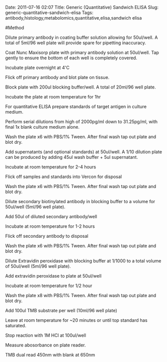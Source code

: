 Date: 2011-07-16 02:07
Title: Generic (Quantitative) Sandwich ELISA
Slug: generic-quantitative-sandwich-elisa
Tags: antibody,histology,metabolomics,quantitative,elisa,sandwich elisa





#Method

Dilute primary antibody in coating buffer solution allowing for 50ul/well. A total of 5ml/96 well plate will provide spare for pipetting inaccuracy.



Coat Nunc Maxisorp plate with primary antibody solution at 50ul/well. Tap gently to ensure the bottom of each well is completely covered.



Incubate plate overnight at 4&#39;C



Flick off primary antibody and blot plate on tissue.



Block plate with 200ul blocking buffer/well. A total of 20ml/96 well plate.



Incubate the plate at room temperature for 1hr



For quantitative ELISA prepare standards of target antigen in culture medium.

Perform serial dilutions from high of 2000pg/ml down to 31.25pg/ml, with final 1x blank culture medium alone.



Wash the plate x6 with PBS/1% Tween. After final wash tap out plate and blot dry.



Add supernatants (and optional standards) at 50ul/well. A 1/10 dilution plate can be produced by adding 45ul wash buffer + 5ul supernatant.



Incubate at room temperature for 2-4 hours



Flick off samples and standards into Vercon for disposal



Wash the plate x6 with PBS/1% Tween. After final wash tap out plate and blot dry.



Dilute secondary biotinylated antibody in blocking buffer to a volume for 50ul/well (5ml/96 well plate).



Add 50ul of diluted secondary antibody/well



Incubate at room temperature for 1-2 hours



Flick off secondary antibody to disposal



Wash the plate x6 with PBS/1% Tween. After final wash tap out plate and blot dry.



Dilute Extravidin peroxidase with blocking buffer at 1/1000 to a total volume of 50ul/well (5ml/96 well plate).



Add extravidin peroxidase to plate at 50ul/well



Incubate at room temperature for 1/2 hour



Wash the plate x8 with PBS/1% Tween. After final wash tap out plate and blot dry.



Add 100ul TMB substrate per well (10ml/96 well plate)



Leave at room temperature for ~20 minutes or until top standard has saturated.



Stop reaction with 1M HCl at 100ul/well



Measure abosorbance on plate reader. 

TMB dual read 450nm with blank at 650nm




